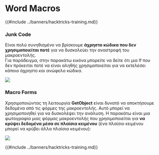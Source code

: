 # Word Macros

{{#include ../banners/hacktricks-training.md}}

### Junk Code

Είναι πολύ συνηθισμένο να βρίσκουμε **άχρηστο κώδικα που δεν χρησιμοποιείται ποτέ** για να δυσκολεύει την αναστροφή του μακροεντολής.\
Για παράδειγμα, στην παρακάτω εικόνα μπορείτε να δείτε ότι μια If που δεν πρόκειται ποτέ να είναι αληθής χρησιμοποιείται για να εκτελέσει κάποιο άχρηστο και ανώφελο κώδικα.

![](<../images/image (369).png>)

### Macro Forms

Χρησιμοποιώντας τη λειτουργία **GetObject** είναι δυνατό να αποκτήσουμε δεδομένα από τις φόρμες της μακροεντολής. Αυτό μπορεί να χρησιμοποιηθεί για να δυσκολέψει την ανάλυση. Η παρακάτω είναι μια φωτογραφία μιας φόρμας μακροεντολής που χρησιμοποιείται για **να κρύψει δεδομένα μέσα σε πλαίσια κειμένου** (ένα πλαίσιο κειμένου μπορεί να κρύβει άλλα πλαίσια κειμένου):

![](<../images/image (344).png>)

{{#include ../banners/hacktricks-training.md}}
